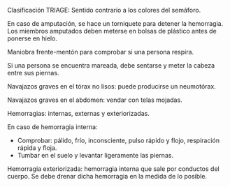 Clasificación TRIAGE: Sentido contrario a los colores del semáforo.

En caso de amputación, se hace un torniquete para detener la hemorragia. Los miembros amputados deben meterse en bolsas de plástico antes de ponerse en hielo. 

Maniobra frente-mentón para comprobar si una persona respira.

Si una persona se encuentra mareada, debe sentarse y meter la cabeza entre sus piernas.

Navajazos graves en el tórax no lisos: puede producirse un neumotórax.

Navajazos graves en el abdomen: vendar con telas mojadas.

Hemorragias: internas, externas y exteriorizadas.

En caso de hemorragia interna:
- Comprobar: pálido, frío, inconsciente, pulso rápido y flojo, respiración rápida y floja.
- Tumbar en el suelo y levantar ligeramente las piernas.

Hemorragia exteriorizada: hemorragia interna que sale por conductos del cuerpo. Se debe drenar dicha hemorragia en la medida de lo posible.